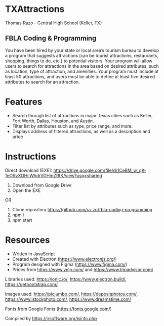 # TXAttractions

Thomas Razo - Central High School (Keller, TX)

## FBLA Coding & Programming

You have been hired by your state or local area’s tourism bureau to develop a program that suggests attractions (can be tourist attractions, restaurants, shopping, things to do, etc.) to potential visitors. Your program will allow users to search for attractions in the area based on desired attributes, such as location, type of attraction, and amenities. Your program must include at least 50 attractions, and users must be able to define at least five desired attributes to search for an attraction.

# Features

- Search through list of attractions in major Texas cities such as Keller, Fort Worth, Dallas, Houston, and Austin.
- Filter list by attributes such as type, price range, and more.
- Displays address of filtered attractions, as well as a description and price

# Instructions

Direct download (EXE): https://drive.google.com/file/d/1CeBM_w_qK-1eORyXOHiiWhdrVGHmZRtK/view?usp=sharing

1. Download from Google Drive
2. Open the EXE

OR

1. Clone repository https://github.com/ra-zo/fbla-coding-programming
2. npm i
3. npm start

# Resources

- Written in JavaScript
- Created with Electron (https://www.electronjs.org/)
- Program designed with Figma (https://www.figma.com/)
- Prices from https://www.yelp.com/ and https://www.tripadvisor.com/

Libraries used: https://ionic.io/, https://www.electron.build/, https://getbootstrap.com/

Images used: https://picjumbo.com/, https://depositphotos.com/, https://www.istockphoto.com/, https://www.dreamstime.com/

Fonts from Google Fonts (https://fonts.google.com/)

Compiled by https://jrsoftware.org/isinfo.php
